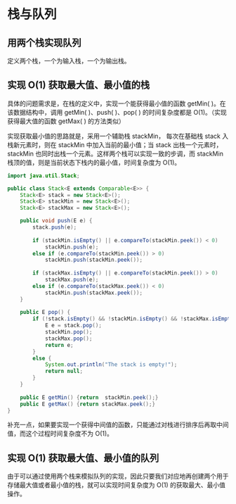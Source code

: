 # 栈与队列









## 用两个栈实现队列

定义两个栈，一个为输入栈，一个为输出栈。









## 实现 O(1) 获取最大值、最小值的栈

具体的问题需求是，在栈的定义中，实现一个能获得最小值的函数 getMin( )。在该数据结构中，调用 getMin( )、push( )、pop( ) 的时间复杂度都是 O(1)。（实现获得最大值的函数 getMax( ) 的方法类似）

实现获取最小值的思路就是，采用一个辅助栈 stackMin， 每次在基础栈 stack 入栈新元素时，则在 stackMin 中加入当前的最小值；当 stack 出栈一个元素时，stackMin 也同时出栈一个元素。这样两个栈可以实现一致的步调，而 stackMin 栈顶的值，则是当前状态下栈内的最小值，时间复杂度为 O(1)。

```java
import java.util.Stack;

public class Stack<E extends Comparable<E>> {
    Stack<E> stack = new Stack<E>();
    Stack<E> stackMin = new Stack<E>();
    Stack<E> stackMax = new Stack<E>();

	public void push(E e) {
		stack.push(e); 
		
		if (stackMin.isEmpty() || e.compareTo(stackMin.peek()) < 0)
			stackMin.push(e);
		else if (e.compareTo(stackMin.peek()) > 0)
			stackMin.push(stackMin.peek());
		
		if (stackMax.isEmpty() || e.compareTo(stackMin.peek()) > 0)
			stackMax.push(e);
		else if (e.compareTo(stackMax.peek()) < 0)
			stackMin.push(stackMax.peek());
	}
	
    public E pop() {
		if (!stack.isEmpty() && !stackMin.isEmpty() && !stackMax.isEmpty()) {	
			E e = stack.pop();
			stackMin.pop();
			stackMax.pop();
			return e;
		}
		else {
			System.out.println("The stack is empty!");
			return null;
		} 
	}
    
	public E getMin() {return  stackMin.peek();}
	public E getMax() {return stackMax.peek();}    
}
```



补充一点，如果要实现一个获得中间值的函数，只能通过对栈进行排序后再取中间值，而这个过程时间复杂度不为 O(1)。



## 实现 O(1) 获取最大值、最小值的队列

由于可以通过使用两个栈来模拟队列的实现，因此只要我们对应地再创建两个用于存储最大值或者最小值的栈，就可以实现时间复杂度为 O(1) 的获取最大、最小值操作。



